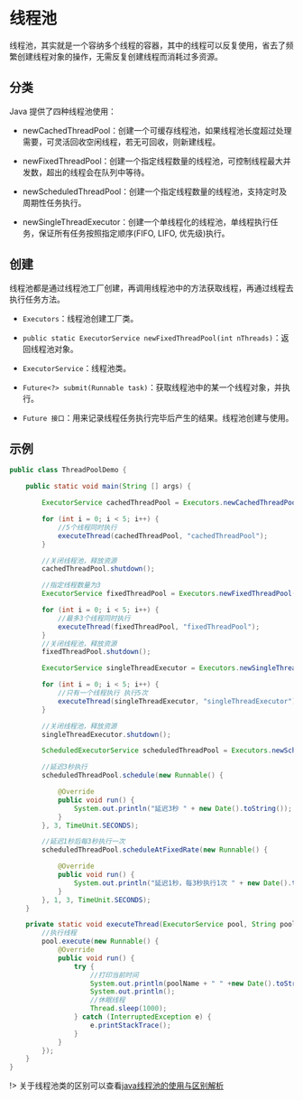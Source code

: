 # 线程池

线程池，其实就是一个容纳多个线程的容器，其中的线程可以反复使用，省去了频繁创建线程对象的操作，无需反复创建线程而消耗过多资源。

## 分类

Java 提供了四种线程池使用：

+ newCachedThreadPool：创建一个可缓存线程池，如果线程池长度超过处理需要，可灵活回收空闲线程，若无可回收，则新建线程。

+ newFixedThreadPool：创建一个指定线程数量的线程池，可控制线程最大并发数，超出的线程会在队列中等待。

+ newScheduledThreadPool：创建一个指定线程数量的线程池，支持定时及周期性任务执行。

+ newSingleThreadExecutor：创建一个单线程化的线程池，单线程执行任务，保证所有任务按照指定顺序(FIFO, LIFO, 优先级)执行。

## 创建

线程池都是通过线程池工厂创建，再调用线程池中的方法获取线程，再通过线程去执行任务方法。

+ `Executors`：线程池创建工厂类。

+ `public static ExecutorService newFixedThreadPool(int nThreads)`：返回线程池对象。

+ `ExecutorService`：线程池类。

+ `Future<?> submit(Runnable task)`：获取线程池中的某一个线程对象，并执行。

+ `Future 接口`：用来记录线程任务执行完毕后产生的结果。线程池创建与使用。

## 示例

``` java
public class ThreadPoolDemo {

    public static void main(String [] args) {

        ExecutorService cachedThreadPool = Executors.newCachedThreadPool();

        for (int i = 0; i < 5; i++) {
            //5个线程同时执行
            executeThread(cachedThreadPool, "cachedThreadPool");
        }

        //关闭线程池，释放资源
        cachedThreadPool.shutdown();

        //指定线程数量为3
        ExecutorService fixedThreadPool = Executors.newFixedThreadPool(3);

        for (int i = 0; i < 5; i++) {
            //最多3个线程同时执行
            executeThread(fixedThreadPool, "fixedThreadPool");
        }
        //关闭线程池，释放资源
        fixedThreadPool.shutdown();

        ExecutorService singleThreadExecutor = Executors.newSingleThreadExecutor();

        for (int i = 0; i < 5; i++) {
            //只有一个线程执行 执行5次
            executeThread(singleThreadExecutor, "singleThreadExecutor");
        }

        //关闭线程池，释放资源
        singleThreadExecutor.shutdown();

        ScheduledExecutorService scheduledThreadPool = Executors.newScheduledThreadPool(3);

        //延迟3秒执行
        scheduledThreadPool.schedule(new Runnable() {

            @Override
            public void run() {
                System.out.println("延迟3秒 " + new Date().toString());
            }
        }, 3, TimeUnit.SECONDS);

        //延迟1秒后每3秒执行一次
        scheduledThreadPool.scheduleAtFixedRate(new Runnable() {

            @Override
            public void run() {
                System.out.println("延迟1秒，每3秒执行1次 " + new Date().toString());
            }
        }, 1, 3, TimeUnit.SECONDS);
    }

    private static void executeThread(ExecutorService pool, String poolName) {
        //执行线程
        pool.execute(new Runnable() {
            @Override
            public void run() {
                try {
                    //打印当前时间
                    System.out.println(poolName + " " +new Date().toString());
                    System.out.println();
                    //休眠线程
                    Thread.sleep(1000);
                } catch (InterruptedException e) {
                    e.printStackTrace();
                }
            }
        });
    }
}
```

!> 关于线程池类的区别可以查看[java线程池的使用与区别解析](http://www.jordanzhang.xyz/2018/11/14/java%E7%BA%BF%E7%A8%8B%E6%B1%A0%E7%9A%84%E4%BD%BF%E7%94%A8%E4%B8%8E%E5%8C%BA%E5%88%AB%E8%A7%A3%E6%9E%90/)